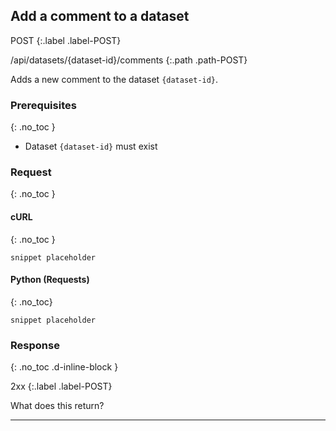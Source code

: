 ## Add a comment to a dataset

POST
{:.label .label-POST}

/api/datasets/{dataset-id}/comments
{:.path .path-POST}

Adds a new comment to the dataset `{dataset-id}`.

### Prerequisites
{: .no_toc }

- Dataset `{dataset-id}` must exist

### Request
{: .no_toc }

#### cURL
{: .no_toc }

`snippet placeholder`

#### Python (Requests)
{: .no_toc}

`snippet placeholder`

### Response
{: .no_toc .d-inline-block }

2xx
{:.label .label-POST}

What does this return?

---
